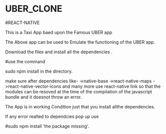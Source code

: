 # UBER_CLONE

#REACT-NATIVE

This is a Taxi App baed upon the Famous UBER app

The  Above app can be used to Emulate the functioning of the UBER app.

Download the files and install all the dependencies .

#use the command 

sudo npm install in the directory.

make sure after dependencies like-
->native-base
->react-native-maps
->react-native-vector-icons
and many more use react-native link so that the modules can be resoved at the time of the compilation of the javascript bundle and it doesnot throw an error.

The App is in working Condition just that you install allthe dependencies.

If any error realted to dependcies pop up use

#sudo npm install 'the package missing'.

